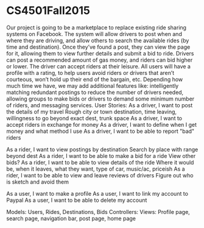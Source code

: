 # CS4501Fall2015
Our project is going to be a marketplace to replace existing ride sharing systems on Facebook. The system will allow drivers to post when and where they are driving, and allow others to search the available rides (by time and destination). Once they’ve found a post, they can view the page for it, allowing them to view further details and submit a bid to ride. Drivers can post a recommended amount of gas money, and riders can bid higher or lower. The driver can accept riders at their leisure. All users will have a profile with a rating, to help users avoid riders or drivers that aren’t courteous, won’t hold up their end of the bargain, etc. Depending how much time we have, we may add additional features like: intelligently matching redundant postings to reduce the number of drivers needed, allowing groups to make bids or drivers to demand some minimum number of riders, and messaging services.
User Stories:
As a driver, I want to post the details of my travel
     Rough city or town destination, time leaving, willingness to go beyond exact dest, trunk space
As a driver, I want to accept riders in exchange for money
As a driver, I want to define when I get money and what method I use
As a driver, I want to be able to report "bad" riders

As a rider, I want to view postings by destination
     Search by place with range beyond dest
As a rider, I want to be able to make a bid for a ride
     View other bids?
As a rider, I want to be able to view details of the ride
     Where it would be, when it leaves, what they want, type of car, music/ac, priceish
As a rider, I want to be able to view and leave reviews of drivers
     Figure out who is sketch and avoid them

As a user, I want to make a profile
As a user, I want to link my account to Paypal
As a user, I want to be able to delete my account

Models: Users, Rides, Destinations, Bids
Controllers:
Views: Profile page, search page, navigation bar, post page, home page
